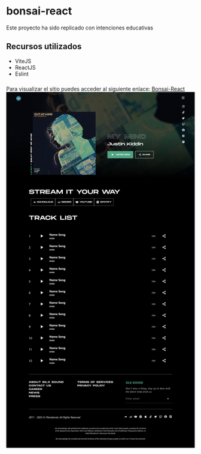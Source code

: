 # bonsai-react

Este proyecto ha sido replicado con intenciones educativas

## Recursos utilizados

- ViteJS
- ReactJS
- Eslint

###
Para visualizar el sitio puedes acceder al siguiente enlace:
[Bonsai-React](https://adryanovie2.github.io/silx-sound/)
![alt text](https://github.com/AdryanOvie2/silx-sound/blob/main/readme.png)
